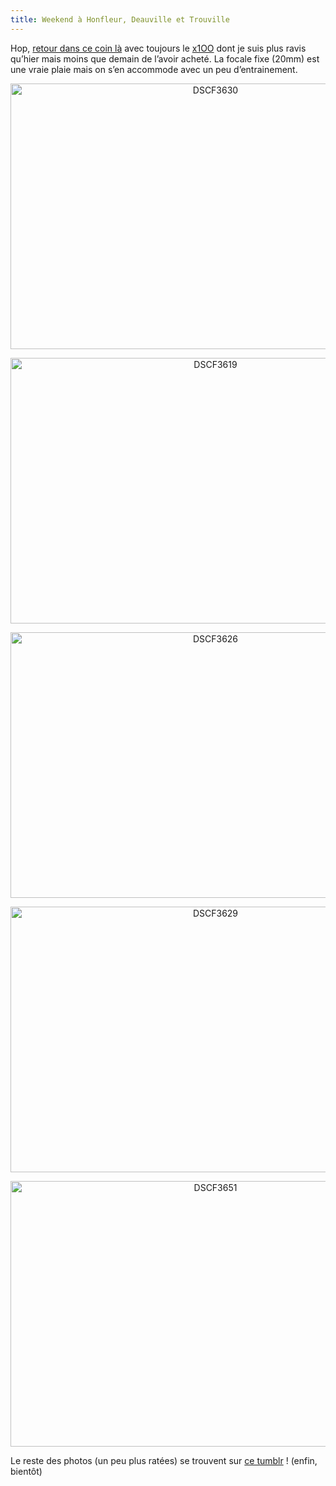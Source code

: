 ```yaml
---
title: Weekend à Honfleur, Deauville et Trouville
---
```

Hop, [retour dans ce coin là][1] avec toujours le [x1OO][2] dont je suis plus ravis qu&rsquo;hier mais moins que demain de l&rsquo;avoir acheté. La focale fixe (20mm) est une vraie plaie mais on s&rsquo;en accommode avec un peu d&rsquo;entrainement.

<p style="text-align:center;">
  <a href="http://www.flickr.com/photos/dondapo/7623656524/" title="DSCF3630 de Cyril Krylatov, sur Flickr"><img src="http://farm8.staticflickr.com/7128/7623656524_961834def3_z.jpg" width="640" height="425" alt="DSCF3630" /></a>
</p>

<!--more-->

<p style="text-align:center;">
  <a href="http://www.flickr.com/photos/dondapo/7623634250/" title="DSCF3619 de Cyril Krylatov, sur Flickr"><img src="http://farm9.staticflickr.com/8148/7623634250_d21cc6be1d_z.jpg" width="640" height="425" alt="DSCF3619" /></a>
</p>

<p style="text-align:center;">
  <a href="http://www.flickr.com/photos/dondapo/7623650236/" title="DSCF3626 de Cyril Krylatov, sur Flickr"><img src="http://farm9.staticflickr.com/8145/7623650236_2db896c6d1_z.jpg" width="640" height="425" alt="DSCF3626" /></a>
</p>

<p style="text-align:center;">
  <a href="http://www.flickr.com/photos/dondapo/7623642032/" title="DSCF3629 de Cyril Krylatov, sur Flickr"><img src="http://farm9.staticflickr.com/8428/7623642032_361a8ae8bc_z.jpg" width="640" height="425" alt="DSCF3629" /></a>
</p>

<p style="text-align:center;">
  <a href="http://www.flickr.com/photos/dondapo/7623663320/" title="DSCF3651 de Cyril Krylatov, sur Flickr"><img src="http://farm8.staticflickr.com/7127/7623663320_26659b73c1_z.jpg" width="640" height="425" alt="DSCF3651" /></a>
</p>

Le reste des photos (un peu plus ratées) se trouvent sur [ce tumblr][3] ! (enfin, bientôt)

 [1]: http://blog.c-krylatov.com/2012/03/25/we-gf-deauville-finepix-x100/
 [2]: http://blog.c-krylatov.com/2012/03/21/le-bel-objet/
 [3]: http://vismaviedeparisien.tumblr.com/
